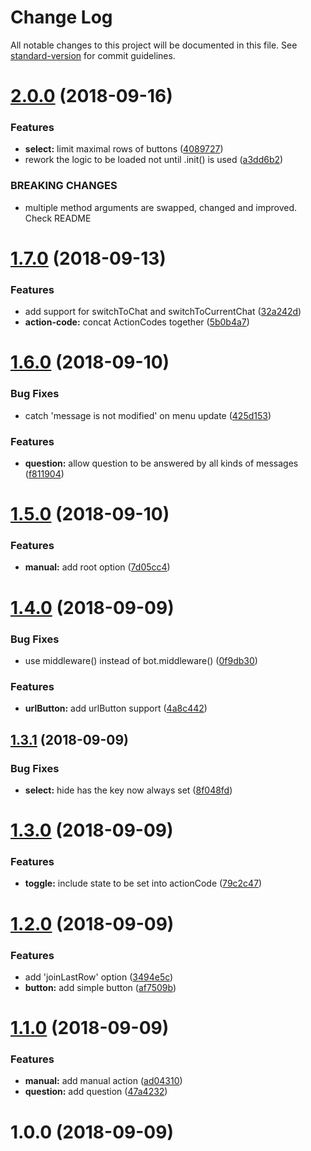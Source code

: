 # Change Log

All notable changes to this project will be documented in this file. See [standard-version](https://github.com/conventional-changelog/standard-version) for commit guidelines.

<a name="2.0.0"></a>
# [2.0.0](https://github.com/EdJoPaTo/telegraf-inline-menu/compare/v1.7.0...v2.0.0) (2018-09-16)


### Features

* **select:** limit maximal rows of buttons ([4089727](https://github.com/EdJoPaTo/telegraf-inline-menu/commit/4089727))
* rework the logic to be loaded not until .init() is used ([a3dd6b2](https://github.com/EdJoPaTo/telegraf-inline-menu/commit/a3dd6b2))


### BREAKING CHANGES

* multiple method arguments are swapped, changed and 
improved. Check README



<a name="1.7.0"></a>
# [1.7.0](https://github.com/EdJoPaTo/telegraf-inline-menu/compare/v1.6.0...v1.7.0) (2018-09-13)


### Features

* add support for switchToChat and switchToCurrentChat ([32a242d](https://github.com/EdJoPaTo/telegraf-inline-menu/commit/32a242d))
* **action-code:** concat ActionCodes together ([5b0b4a7](https://github.com/EdJoPaTo/telegraf-inline-menu/commit/5b0b4a7))



<a name="1.6.0"></a>
# [1.6.0](https://github.com/EdJoPaTo/telegraf-inline-menu/compare/v1.5.0...v1.6.0) (2018-09-10)


### Bug Fixes

* catch 'message is not modified' on menu update ([425d153](https://github.com/EdJoPaTo/telegraf-inline-menu/commit/425d153))


### Features

* **question:** allow question to be answered by all kinds of messages ([f811904](https://github.com/EdJoPaTo/telegraf-inline-menu/commit/f811904))



<a name="1.5.0"></a>
# [1.5.0](https://github.com/EdJoPaTo/telegraf-inline-menu/compare/v1.4.0...v1.5.0) (2018-09-10)


### Features

* **manual:** add root option ([7d05cc4](https://github.com/EdJoPaTo/telegraf-inline-menu/commit/7d05cc4))



<a name="1.4.0"></a>
# [1.4.0](https://github.com/EdJoPaTo/telegraf-inline-menu/compare/v1.3.1...v1.4.0) (2018-09-09)


### Bug Fixes

* use middleware() instead of bot.middleware() ([0f9db30](https://github.com/EdJoPaTo/telegraf-inline-menu/commit/0f9db30))


### Features

* **urlButton:** add urlButton support ([4a8c442](https://github.com/EdJoPaTo/telegraf-inline-menu/commit/4a8c442))



<a name="1.3.1"></a>
## [1.3.1](https://github.com/EdJoPaTo/telegraf-inline-menu/compare/v1.3.0...v1.3.1) (2018-09-09)


### Bug Fixes

* **select:** hide has the key now always set ([8f048fd](https://github.com/EdJoPaTo/telegraf-inline-menu/commit/8f048fd))



<a name="1.3.0"></a>
# [1.3.0](https://github.com/EdJoPaTo/telegraf-inline-menu/compare/v1.2.0...v1.3.0) (2018-09-09)


### Features

* **toggle:** include state to be set into actionCode ([79c2c47](https://github.com/EdJoPaTo/telegraf-inline-menu/commit/79c2c47))



<a name="1.2.0"></a>
# [1.2.0](https://github.com/EdJoPaTo/telegraf-inline-menu/compare/v1.1.0...v1.2.0) (2018-09-09)


### Features

* add 'joinLastRow' option ([3494e5c](https://github.com/EdJoPaTo/telegraf-inline-menu/commit/3494e5c))
* **button:** add simple button ([af7509b](https://github.com/EdJoPaTo/telegraf-inline-menu/commit/af7509b))



<a name="1.1.0"></a>
# [1.1.0](https://github.com/EdJoPaTo/telegraf-inline-menu/compare/v1.0.0...v1.1.0) (2018-09-09)


### Features

* **manual:** add manual action ([ad04310](https://github.com/EdJoPaTo/telegraf-inline-menu/commit/ad04310))
* **question:** add question ([47a4232](https://github.com/EdJoPaTo/telegraf-inline-menu/commit/47a4232))



<a name="1.0.0"></a>
# 1.0.0 (2018-09-09)
